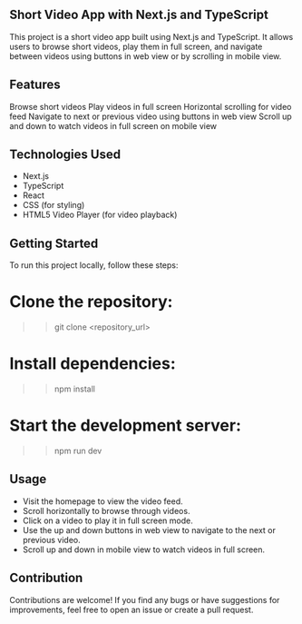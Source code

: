 ## Short Video App with Next.js and TypeScript
This project is a short video app built using Next.js and TypeScript. It allows users to browse short videos, play them in full screen, and navigate between videos using buttons in web view or by scrolling in mobile view.

## Features
Browse short videos
Play videos in full screen
Horizontal scrolling for video feed
Navigate to next or previous video using buttons in web view
Scroll up and down to watch videos in full screen on mobile view

## Technologies Used
 * Next.js
 * TypeScript
 * React
 * CSS (for styling)
 * HTML5 Video Player (for video playback)

## Getting Started
To run this project locally, follow these steps:

# Clone the repository:
  >> git clone <repository_url>

# Install dependencies:
  >> npm install
# Start the development server:
  >> npm run dev
## Usage
* Visit the homepage to view the video feed.
* Scroll horizontally to browse through videos.
* Click on a video to play it in full screen mode.
* Use the up and down buttons in web view to navigate to the next or previous video.
* Scroll up and down in mobile view to watch videos in full screen.

## Contribution
Contributions are welcome! If you find any bugs or have suggestions for improvements, feel free to open an issue or create a pull request.

